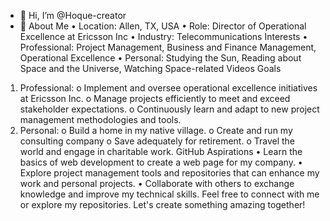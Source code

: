 - 👋 Hi, I’m @Hoque-creator
- 👀 About Me
•	Location: Allen, TX, USA
•	Role: Director of Operational Excellence at Ericsson Inc
•	Industry: Telecommunications
Interests
•	Professional: Project Management, Business and Finance Management, Operational Excellence
•	Personal: Studying the Sun, Reading about Space and the Universe, Watching Space-related Videos
Goals
1.	Professional:
o	Implement and oversee operational excellence initiatives at Ericsson Inc.
o	Manage projects efficiently to meet and exceed stakeholder expectations.
o	Continuously learn and adapt to new project management methodologies and tools.
2.	Personal:
o	Build a home in my native village.
o	Create and run my consulting company
o	Save adequately for retirement.
o	Travel the world and engage in charitable work.
GitHub Aspirations
•	Learn the basics of web development to create a web page for my company.
•	Explore project management tools and repositories that can enhance my work and personal projects.
•	Collaborate with others to exchange knowledge and improve my technical skills.
Feel free to connect with me or explore my repositories. Let's create something amazing together!


<!---
Hoque-creator/Hoque-creator is a ✨ special ✨ repository because its `README.md` (this file) appears on your GitHub profile.
You can click the Preview link to take a look at your changes.
--->
